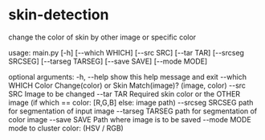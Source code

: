 # skin-detection
change the color of skin by other image or specific color


usage: main.py [-h] [--which WHICH] [--src SRC] [--tar TAR] [--srcseg SRCSEG]
               [--tarseg TARSEG] [--save SAVE] [--mode MODE]

optional arguments:
  -h, --help       show this help message and exit
  --which WHICH    Color Change(color) or Skin Match(image)? (image, color)
  --src SRC        Image to be changed
  --tar TAR        Required skin color or the OTHER image (if which == color: [R,G,B] else: image path)
  --srcseg SRCSEG  path for segmentation of input image
  --tarseg TARSEG  path for segmentation of color image
  --save SAVE      Path where image is to be saved
  --mode MODE      mode to cluster color: (HSV / RGB)
